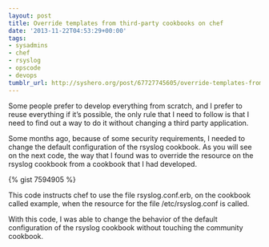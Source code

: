 ```yaml
---
layout: post
title: Override templates from third-party cookbooks on chef
date: '2013-11-22T04:53:29+00:00'
tags:
- sysadmins
- chef
- rsyslog
- opscode
- devops
tumblr_url: http://syshero.org/post/67727745605/override-templates-from-third-party-cookbooks-on
---
```

Some people prefer to develop everything from scratch, and I prefer to reuse everything if it’s possible, the only rule that I need to follow is that I need to find out a way to do it without changing a third party application.

Some months ago, because of some security requirements, I needed to change the default configuration of the rsyslog cookbook.
As you will see on the next code, the way that I found was to override the resource on the rsyslog cookbook from a cookbook that I had developed.

{% gist 7594905 %}

This code instructs chef to use the file rsyslog.conf.erb, on the cookbook called example, when the resource for the file /etc/rsyslog.conf is called.

With this code, I was able to change the behavior of the default configuration of the rsyslog cookbook without touching the community cookbook.
